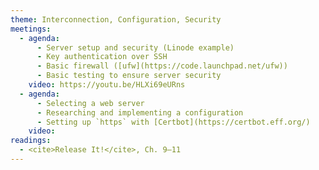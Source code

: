 ```yaml
---
theme: Interconnection, Configuration, Security
meetings:
  - agenda:
      - Server setup and security (Linode example)
      - Key authentication over SSH
      - Basic firewall ([ufw](https://code.launchpad.net/ufw))
      - Basic testing to ensure server security
    video: https://youtu.be/HLXi69eURns
  - agenda:
      - Selecting a web server
      - Researching and implementing a configuration
      - Setting up `https` with [Certbot](https://certbot.eff.org/)
    video:
readings:
  - <cite>Release It!</cite>, Ch. 9–11
---
```

